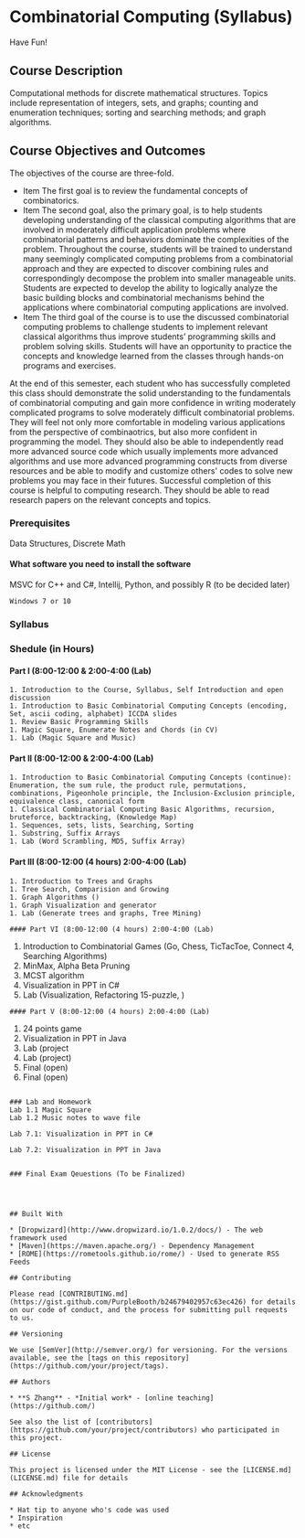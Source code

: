 # Combinatorial Computing (Syllabus)

Have Fun!

## Course Description
Computational methods for discrete mathematical structures. Topics include representation of integers, sets, and graphs; counting and enumeration techniques; sorting and searching methods; and graph algorithms.

## Course Objectives and Outcomes
The objectives of the course are three-fold.
* Item The first goal is to review the fundamental concepts of combinatorics.  
* Item The second goal, also the primary goal, is to help students developing understanding of the classical computing algorithms that are involved in moderately difficult application problems where combinatorial patterns and behaviors dominate the complexities of the problem. 
Throughout the course, students will be trained to understand many seemingly complicated computing problems from a combinatorial approach and they are expected to discover combining rules and correspondingly decompose the problem into smaller manageable units. Students are expected to develop the ability to logically analyze the basic building blocks and combinatorial mechanisms behind the applications where combinatorial computing applications are involved.  
* Item The third goal of the course is to use the discussed combinatorial computing problems to challenge students to implement relevant classical algorithms thus improve students’ programming skills and problem solving skills. Students will have an opportunity to practice the concepts and knowledge learned from the classes through hands-on programs and exercises.
 
At the end of this semester, each student who has successfully completed this class should demonstrate the solid understanding to the fundamentals of combinatorial computing and gain more confidence in writing moderately complicated programs to solve moderately difficult combinatorial problems. They will feel not only more comfortable in modeling various applications from the perspective of combinaotrics, but also more confident in programming the model. They should also be able to independently read more advanced source code which usually implements more advanced algorithms and use more advanced programming constructs from diverse resources and be able to modify and customize others' codes to solve new problems you may face in their futures. Successful completion of this course is helpful to computing research. They should be able to read research papers on the relevant concepts and topics.

### Prerequisites
Data Structures, Discrete Math

#### What software you need to install the software
MSVC for C++ and C#, Intellij, Python, and possibly R (to be decided later)

```
Windows 7 or 10
```

### Syllabus


### Shedule (in Hours)

#### Part I (8:00-12:00 & 2:00-4:00 (Lab)
```
1. Introduction to the Course, Syllabus, Self Introduction and open discussion  
1. Introduction to Basic Combinatorial Computing Concepts (encoding, Set, ascii coding, alphabet) ICCDA slides  
1. Review Basic Programming Skills  
1. Magic Square, Enumerate Notes and Chords (in CV)
1. Lab (Magic Square and Music)
```
#### Part II (8:00-12:00 & 2:00-4:00 (Lab)
```
1. Introduction to Basic Combinatorial Computing Concepts (continue): Enumeration, the sum rule, the product rule, permutations, combinations, Pigeonhole principle, the Inclusion-Exclusion principle, equivalence class, canonical form  
1. Classical Combinatorial Computing Basic Algorithms, recursion, bruteforce, backtracking, (Knowledge Map)
1. Sequences, sets, lists, Searching, Sorting
1. Substring, Suffix Arrays
1. Lab (Word Scrambling, MD5, Suffix Array)
```

#### Part III (8:00-12:00 (4 hours) 2:00-4:00 (Lab)
```
1. Introduction to Trees and Graphs  
1. Tree Search, Comparision and Growing
1. Graph Algorithms ()
1. Graph Visualization and generator 
1. Lab (Generate trees and graphs, Tree Mining)

#### Part VI (8:00-12:00 (4 hours) 2:00-4:00 (Lab)
```
1. Introduction to Combinatorial Games (Go, Chess, TicTacToe, Connect 4, Searching Algorithms)
1. MinMax, Alpha Beta Pruning
1. MCST algorithm
1. Visualization in PPT in C#
1. Lab (Visualization, Refactoring 15-puzzle, )

```
#### Part V (8:00-12:00 (4 hours) 2:00-4:00 (Lab)
```
1. 24 points game 
1. Visualization in PPT in Java
1. Lab (project
1. Lab (project)
1. Final (open)
1. Final (open)
```

### Lab and Homework
Lab 1.1 Magic Square
Lab 1.2 Music notes to wave file

Lab 7.1: Visualization in PPT in C#

Lab 7.2: Visualization in PPT in Java


### Final Exam Qeuestions (To be Finalized)




## Built With

* [Dropwizard](http://www.dropwizard.io/1.0.2/docs/) - The web framework used
* [Maven](https://maven.apache.org/) - Dependency Management
* [ROME](https://rometools.github.io/rome/) - Used to generate RSS Feeds

## Contributing

Please read [CONTRIBUTING.md](https://gist.github.com/PurpleBooth/b24679402957c63ec426) for details on our code of conduct, and the process for submitting pull requests to us.

## Versioning

We use [SemVer](http://semver.org/) for versioning. For the versions available, see the [tags on this repository](https://github.com/your/project/tags). 

## Authors

* **S Zhang** - *Initial work* - [online teaching](https://github.com/)

See also the list of [contributors](https://github.com/your/project/contributors) who participated in this project.

## License

This project is licensed under the MIT License - see the [LICENSE.md](LICENSE.md) file for details

## Acknowledgments

* Hat tip to anyone who's code was used
* Inspiration
* etc
